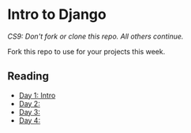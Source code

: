# Intro to Django

_CS9: Don't fork or clone this repo. All others continue._

Fork this repo to use for your projects this week.

## Reading

* [Day 1: Intro](guides/day1.md)
* [Day 2: ](guides/day2.md)
* [Day 3: ](guides/day3.md)
* [Day 4: ](guides/day4.md)

